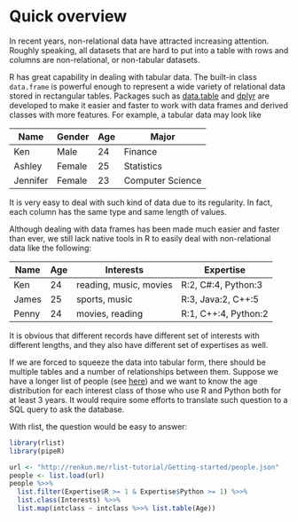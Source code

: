 

# Quick overview

In recent years, non-relational data have attracted increasing attention. Roughly speaking, all datasets that are hard to put into a table with rows and columns are non-relational, or non-tabular datasets.

R has great capability in dealing with tabular data. The built-in class `data.frame` is powerful enough to represent a wide variety of relational data stored in rectangular tables. Packages such as [data.table](https://github.com/Rdatatable/data.table) and [dplyr](https://github.com/hadley/dplyr) are developed to make it easier and faster to work with data frames and derived classes with more features. For example, a tabular data may look like

| Name |  Gender | Age | Major |
|------|---------|-----|-------|
| Ken | Male | 24 | Finance |
| Ashley | Female | 25 | Statistics |
| Jennifer | Female | 23 | Computer Science |

It is very easy to deal with such kind of data due to its regularity. In fact, each column has the same type and same length of values.

Although dealing with data frames has been made much easier and faster than ever, we still lack native tools in R to easily deal with non-relational data like the following:

| Name | Age | Interests | Expertise |
|------|-----|----------|----------|
| Ken | 24 | reading, music, movies | R:2, C#:4, Python:3 |
| James | 25 | sports, music | R:3, Java:2, C++:5 |
| Penny | 24 | movies, reading | R:1, C++:4, Python:2 |

It is obvious that different records have different set of interests with different lengths, and they also have different set of expertises as well.

If we are forced to squeeze the data into tabular form, there should be multiple tables and a number of relationships between them. Suppose we have a longer list of people (see [here](people.json)) and we want to know the age distribution for each interest class of those who use R and Python both for at least 3 years. It would require some efforts to translate such question to a SQL query to ask the database.

With rlist, the question would be easy to answer:

```r
library(rlist)
library(pipeR)

url <- "http://renkun.me/rlist-tutorial/Getting-started/people.json"
people <- list.load(url)
people %>>%
  list.filter(Expertise$R >= 1 & Expertise$Python >= 1) %>>%
  list.class(Interests) %>>%
  list.map(intclass ~ intclass %>>% list.table(Age))
```

